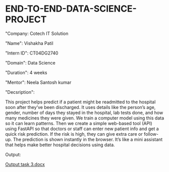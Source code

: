 # END-TO-END-DATA-SCIENCE-PROJECT

"Company: Cotech IT Solution

"Name": Vishakha Patil

"Intern ID": CT04DG2740

"Domain": Data Science

"Duration": 4 weeks

"Mentor": Neela Santosh kumar

"Decsription":

This project helps predict if a patient might be readmitted to the hospital soon after they’ve been discharged. It uses details like the person’s age, gender, number of days they stayed in the hospital, lab tests done, and how many medicines they were given. We train a computer model using this data so it can learn patterns. Then we create a simple web-based tool (API) using FastAPI so that doctors or staff can enter new patient info and get a quick risk prediction. If the risk is high, they can give extra care or follow-up. The prediction is shown instantly in the browser. It’s like a mini assistant that helps make better hospital decisions using data.

Output:

[Output task 3.docx](https://github.com/user-attachments/files/21089374/Output.task.3.docx)

